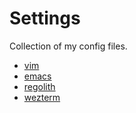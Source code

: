# Settings
Collection of my config files.
- [vim](https://github.com/sch-28/settings/tree/vim)
- [emacs](https://github.com/sch-28/settings/tree/emacs)
- [regolith](https://github.com/sch-28/settings/tree/regolith)
- [wezterm](https://github.com/sch-28/settings/tree/wezterm)
